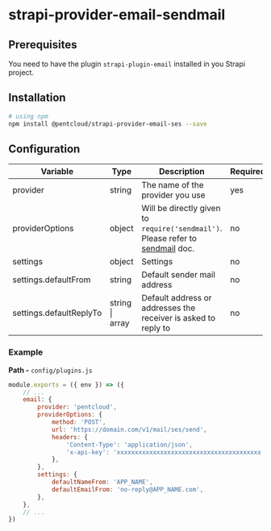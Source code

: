 # strapi-provider-email-sendmail

## Prerequisites

You need to have the plugin `strapi-plugin-email` installed in you Strapi project.

## Installation

```bash
# using npm
npm install @pentcloud/strapi-provider-email-ses --save
```

## Configuration

| Variable                | Type                    | Description                                                                                                              | Required | Default   |
| ----------------------- | ----------------------- | ------------------------------------------------------------------------------------------------------------------------ | -------- | --------- |
| provider                | string                  | The name of the provider you use                                                                                         | yes      |           |
| providerOptions         | object                  | Will be directly given to `require('sendmail')`. Please refer to [sendmail](https://www.npmjs.com/package/sendmail) doc. | no       | {}        |
| settings                | object                  | Settings                                                                                                                 | no       | {}        |
| settings.defaultFrom    | string                  | Default sender mail address                                                                                              | no       | undefined |
| settings.defaultReplyTo | string \| array<string> | Default address or addresses the receiver is asked to reply to                                                           | no       | undefined |

### Example

**Path -** `config/plugins.js`

```js
module.exports = ({ env }) => ({
    // ...
    email: {
        provider: 'pentcloud',
        providerOptions: {
            method: 'POST',
            url: 'https://domain.com/v1/mail/ses/send',
            headers: {
                'Content-Type': 'application/json',
                'x-api-key': 'xxxxxxxxxxxxxxxxxxxxxxxxxxxxxxxxxxxxxxxx',
            },
        },
        settings: {
            defaultNameFrom: 'APP_NAME',
            defaultEmailFrom: 'no-reply@APP_NAME.com',
        },
    },
    // ...
})
```
